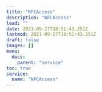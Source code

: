 ```yaml
---
title: "NFCAccess"
description: "NFCAccess"
lead: ""
date: 2021-09-27T18:51:43.251Z
lastmod: 2021-09-27T18:51:43.251Z
draft: false
images: []
menu:
  docs:
    parent: "service"
toc: true
service:
  name: "NFCAccess"
---
```


